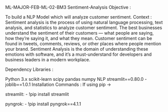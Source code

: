 ML-MAJOR-FEB-ML-02-BM3
Sentiment-Analysis
Objective :

To build a NLP Model which will analyze customer sentiment. Context : Sentiment analysis is the process of using natural language processing, text analysis, and statistics to analyze customer sentiment. The best businesses understand the sentiment of their customers — what people are saying, how they’re saying it, and what they mean. Customer sentiment can be found in tweets, comments, reviews, or other places where people mention your brand. Sentiment Analysis is the domain of understanding these emotions with software, and it’s a must-understand for developers and business leaders in a modern workplace.

Dependency Libraries :

Python 3.x
scikit-learn
scipy
pandas
numpy
NLP
streamlit==0.80.0 -joblib==1.0.1
Installation Commands : If using pip ->

streamlit: - !pip install streamlit

pyngrok: - !pip install pyngrok==4.1.1
